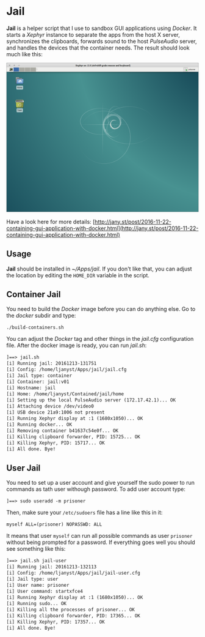 
Jail
====

**Jail** is a helper script that I use to sandbox GUI applications using
*Docker*. It starts a *Xephyr* instance to separate the apps from the host X
server, synchronizes the clipboards, forwards sound to the host *PulseAudio*
server, and handles the devices that the container needs. The result should look
much like this:

![Jail](https://raw.githubusercontent.com/ljanyst/jail/master/screenshot.png)

Have a look here for more details: [http://jany.st/post/2016-11-22-containing-gui-application-with-docker.html](http://jany.st/post/2016-11-22-containing-gui-application-with-docker.html)

Usage
-----

**Jail** should be installed in *~/Apps/jail*. If you don't like that, you can
adjust the location by editing the `HOME_DIR` variable in the script.

Container Jail
--------------

You need to build the *Docker* image before you can do anything else. Go to the
*docker* subdir and type:

    ./build-containers.sh

You can adjust the *Docker* tag and other things in the *jail.cfg* configuration
file. After the docker image is ready, you can run *jail.sh*:

    ]==> jail.sh
    [i] Running jail: 20161213-131751
    [i] Config: /home/ljanyst/Apps/jail/jail.cfg
    [i] Jail type: container
    [i] Container: jail:v01
    [i] Hostname: jail
    [i] Home: /home/ljanyst/Contained/jail/home
    [i] Setting up the local PulseAudio server (172.17.42.1)... OK
    [i] Attaching device /dev/video0
    [i] USB device 21a9:1006 not present
    [i] Running Xephyr display at :1 (1680x1050)... OK
    [i] Running docker... OK
    [i] Removing container b41637c54e0f... OK
    [i] Killing clipboard forwarder, PID: 15725... OK
    [i] Killing Xephyr, PID: 15717... OK
    [i] All done. Bye!

User Jail
---------

You need to set up a user account and give yourself the sudo power to run
commands as tath user withough password. To add user account type:

    ]==> sudo useradd -m prisoner

Then, make sure your `/etc/sudoers` file has a line like this in it:

    myself ALL=(prisoner) NOPASSWD: ALL

It means that user `myself` can run all possible commands as user `prisoner`
without being prompted for a password. If everything goes well you should
see something like this:

    ]==> jail.sh jail-user
    [i] Running jail: 20161213-132113
    [i] Config: /home/ljanyst/Apps/jail/jail-user.cfg
    [i] Jail type: user
    [i] User name: prisoner
    [i] User command: startxfce4
    [i] Running Xephyr display at :1 (1680x1050)... OK
    [i] Running sudo... OK
    [i] Killing all the processes of prisoner... OK
    [i] Killing clipboard forwarder, PID: 17365... OK
    [i] Killing Xephyr, PID: 17357... OK
    [i] All done. Bye!
